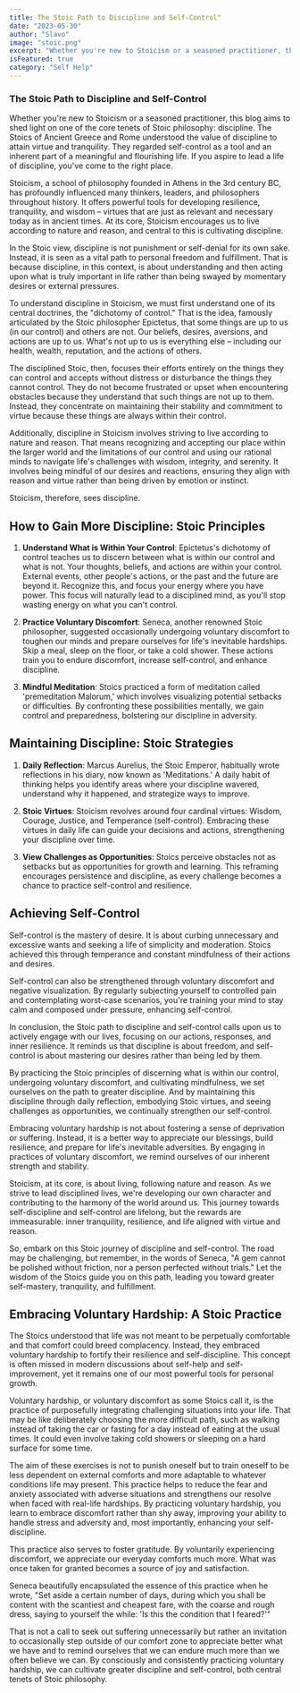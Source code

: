 ```yaml
---
title: The Stoic Path to Discipline and Self-Control"
date: "2023-05-30"
author: "Slavo"
image: "stoic.png"
excerpt: "Whether you're new to Stoicism or a seasoned practitioner, this blog aims to shed light on one of the core tenets of Stoic philosophy: discipline."
isFeatured: true
category: "Self Help"
---
```


### The Stoic Path to Discipline and Self-Control

Whether you're new to Stoicism or a seasoned practitioner, this blog aims to shed light on one of the core tenets of Stoic philosophy: discipline. The Stoics of Ancient Greece and Rome understood the value of discipline to attain virtue and tranquility. They regarded self-control as a tool and an inherent part of a meaningful and flourishing life. If you aspire to lead a life of discipline, you've come to the right place.

Stoicism, a school of philosophy founded in Athens in the 3rd century BC, has profoundly influenced many thinkers, leaders, and philosophers throughout history. It offers powerful tools for developing resilience, tranquility, and wisdom – virtues that are just as relevant and necessary today as in ancient times. At its core, Stoicism encourages us to live according to nature and reason, and central to this is cultivating discipline.

In the Stoic view, discipline is not punishment or self-denial for its own sake. Instead, it is seen as a vital path to personal freedom and fulfillment. That is because discipline, in this context, is about understanding and then acting upon what is truly important in life rather than being swayed by momentary desires or external pressures.

To understand discipline in Stoicism, we must first understand one of its central doctrines, the "dichotomy of control." That is the idea, famously articulated by the Stoic philosopher Epictetus, that some things are up to us (in our control) and others are not. Our beliefs, desires, aversions, and actions are up to us. What's not up to us is everything else – including our health, wealth, reputation, and the actions of others.

The disciplined Stoic, then, focuses their efforts entirely on the things they can control and accepts without distress or disturbance the things they cannot control. They do not become frustrated or upset when encountering obstacles because they understand that such things are not up to them. Instead, they concentrate on maintaining their stability and commitment to virtue because these things are always within their control.

Additionally, discipline in Stoicism involves striving to live according to nature and reason. That means recognizing and accepting our place within the larger world and the limitations of our control and using our rational minds to navigate life's challenges with wisdom, integrity, and serenity. It involves being mindful of our desires and reactions, ensuring they align with reason and virtue rather than being driven by emotion or instinct.

Stoicism, therefore, sees discipline.

## How to Gain More Discipline: Stoic Principles

1. **Understand What is Within Your Control**: Epictetus's dichotomy of control teaches us to discern between what is within our control and what is not. Your thoughts, beliefs, and actions are within your control. External events, other people's actions, or the past and the future are beyond it. Recognize this, and focus your energy where you have power. This focus will naturally lead to a disciplined mind, as you'll stop wasting energy on what you can't control.

2. **Practice Voluntary Discomfort**: Seneca, another renowned Stoic philosopher, suggested occasionally undergoing voluntary discomfort to toughen our minds and prepare ourselves for life's inevitable hardships. Skip a meal, sleep on the floor, or take a cold shower. These actions train you to endure discomfort, increase self-control, and enhance discipline.

3. **Mindful Meditation**: Stoics practiced a form of meditation called 'premeditation Malorum,' which involves visualizing potential setbacks or difficulties. By confronting these possibilities mentally, we gain control and preparedness, bolstering our discipline in adversity.

## Maintaining Discipline: Stoic Strategies

1. **Daily Reflection**: Marcus Aurelius, the Stoic Emperor, habitually wrote reflections in his diary, now known as 'Meditations.' A daily habit of thinking helps you identify areas where your discipline wavered, understand why it happened, and strategize ways to improve.

2. **Stoic Virtues**: Stoicism revolves around four cardinal virtues: Wisdom, Courage, Justice, and Temperance (self-control). Embracing these virtues in daily life can guide your decisions and actions, strengthening your discipline over time.

3. **View Challenges as Opportunities**: Stoics perceive obstacles not as setbacks but as opportunities for growth and learning. This reframing encourages persistence and discipline, as every challenge becomes a chance to practice self-control and resilience.

## Achieving Self-Control

Self-control is the mastery of desire. It is about curbing unnecessary and excessive wants and seeking a life of simplicity and moderation. Stoics achieved this through temperance and constant mindfulness of their actions and desires.

Self-control can also be strengthened through voluntary discomfort and negative visualization. By regularly subjecting yourself to controlled pain and contemplating worst-case scenarios, you're training your mind to stay calm and composed under pressure, enhancing self-control.

In conclusion, the Stoic path to discipline and self-control calls upon us to actively engage with our lives, focusing on our actions, responses, and inner resilience. It reminds us that discipline is about freedom, and self-control is about mastering our desires rather than being led by them.

By practicing the Stoic principles of discerning what is within our control, undergoing voluntary discomfort, and cultivating mindfulness, we set ourselves on the path to greater discipline. And by maintaining this discipline through daily reflection, embodying Stoic virtues, and seeing challenges as opportunities, we continually strengthen our self-control.

Embracing voluntary hardship is not about fostering a sense of deprivation or suffering. Instead, it is a better way to appreciate our blessings, build resilience, and prepare for life's inevitable adversities. By engaging in practices of voluntary discomfort, we remind ourselves of our inherent strength and stability.

Stoicism, at its core, is about living, following nature and reason. As we strive to lead disciplined lives, we're developing our own character and contributing to the harmony of the world around us. This journey towards self-discipline and self-control are lifelong, but the rewards are immeasurable: inner tranquility, resilience, and life aligned with virtue and reason.

So, embark on this Stoic journey of discipline and self-control. The road may be challenging, but remember, in the words of Seneca, "A gem cannot be polished without friction, nor a person perfected without trials." Let the wisdom of the Stoics guide you on this path, leading you toward greater self-mastery, tranquility, and fulfillment.

## Embracing Voluntary Hardship: A Stoic Practice

The Stoics understood that life was not meant to be perpetually comfortable and that comfort could breed complacency. Instead, they embraced voluntary hardship to fortify their resilience and self-discipline. This concept is often missed in modern discussions about self-help and self-improvement, yet it remains one of our most powerful tools for personal growth.

Voluntary hardship, or voluntary discomfort as some Stoics call it, is the practice of purposefully integrating challenging situations into your life. That may be like deliberately choosing the more difficult path, such as walking instead of taking the car or fasting for a day instead of eating at the usual times. It could even involve taking cold showers or sleeping on a hard surface for some time.

The aim of these exercises is not to punish oneself but to train oneself to be less dependent on external comforts and more adaptable to whatever conditions life may present. This practice helps to reduce the fear and anxiety associated with adverse situations and strengthens our resolve when faced with real-life hardships. By practicing voluntary hardship, you learn to embrace discomfort rather than shy away, improving your ability to handle stress and adversity and, most importantly, enhancing your self-discipline.

This practice also serves to foster gratitude. By voluntarily experiencing discomfort, we appreciate our everyday comforts much more. What was once taken for granted becomes a source of joy and satisfaction.

Seneca beautifully encapsulated the essence of this practice when he wrote, "Set aside a certain number of days, during which you shall be content with the scantiest and cheapest fare, with the coarse and rough dress, saying to yourself the while: 'Is this the condition that I feared?'"

That is not a call to seek out suffering unnecessarily but rather an invitation to occasionally step outside of our comfort zone to appreciate better what we have and to remind ourselves that we can endure much more than we often believe we can. By consciously and consistently practicing voluntary hardship, we can cultivate greater discipline and self-control, both central tenets of Stoic philosophy.

